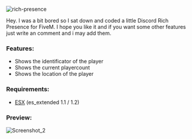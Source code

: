 ![rich-presence](https://user-images.githubusercontent.com/74495476/167140545-cc557b5b-e439-4ad1-8aec-f9ccc73effde.png)

Hey. I was a bit bored so I sat down and coded a little Discord Rich Presence for FiveM.
I hope you like it and if you want some other features just write an comment and i may add them.


### Features:

* Shows the identificator of the player
* Shows the current playercount
* Shows the location of the player


### Requirements:

* [ESX](https://github.com/esx-framework) (es_extended 1.1 / 1.2)


### Preview:
![Screenshot_2](https://user-images.githubusercontent.com/74495476/167140960-0798f325-3e23-4b4a-9d0d-9b240fdc4282.png)
